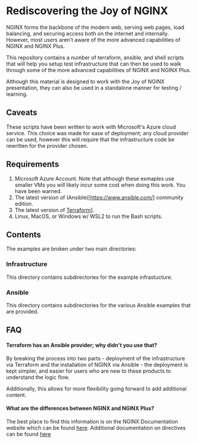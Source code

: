 # Rediscovering the Joy of NGINX

NGINX forms the backbone of the modern web, serving web pages, load balancing, 
and securing access both on the internet and internally. However, most users
aren't aware of the more advanced capabilities of NGINX and NGINX Plus.

This repository contains a number of terraform, ansible, and shell scripts that
will help you setup test infrastructure that can then be used to walk through
some of the more advanced capabilities of NGINX and NGINX Plus.

Although this material is designed to work with the Joy of NGINX presentation,
they can also be used in a standalone manner for testing / learning.

## Caveats
These scripts have been written to work with Microsoft's Azure cloud service. 
This choice was made for ease of deployment; any cloud provider can be used, 
however this will require that the infrastructure code be rewritten for the 
provider chosen.

## Requirements
1. Microsoft Azure Account. Note that although these exmaples use smaller VMs
you will likely incur some cost when doing this work. You have been warned.
2. The latest version of (Ansible)[https://www.ansible.com/] community edition.
3. The latest version of [Terraform](https://www.terraform.io/)].
4. Linux, MacOS, or Windows w/ WSL2 to run the Bash scripts.

## Contents
The examples are broken under two main directories:

### Infrastructure
This directory contains subdirectories for the example infrastucture.

### Ansible
This directory contains subdirectories for the various Ansible examples
that are provided.

## FAQ

#### Terraform has an Ansible provider; why didn't you use that?
By breaking the process into two parts - deployment of the infrastructure via
Terraform and the installation of NGINX via Ansible - the deployment is kept
simpler, and easier for users who are new to these products to understand the 
logic flow.

Additionally, this allows for more flexibility going forward to add additional
content.

#### What are the differences between NGINX and NGINX Plus?
The best place to find this information is on the NGINX Documentation website
which can be found [here](https://docs.nginx.com/). Additional documentation on
directives can be found [here](https://nginx.org/en/docs/)

